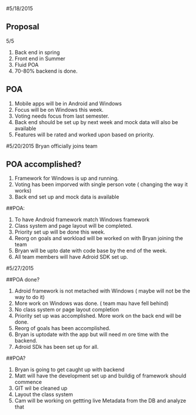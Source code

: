 #5/18/2015

## Proposal

5/5
1. Back end in spring
2. Front end in Summer
3. Fluid POA
4. 70-80% backend is done.

## POA

1. Mobile apps will be in Android and Windows
2. Focus will be on Windows this week.
3. Voting needs focus from last semester.
4. Back end should be set up by next week and mock data will also be available
5. Features will be rated and worked upon based on priority. 

#5/20/2015
Bryan officially joins team

## POA accomplished?

1. Framework for Windows is up and running.
2. Voting has been imporved with single person vote ( changing the way it works)
3. Back end set up and mock data is available

##POA:

1. To have Android framework match Windows framework
2. Class system and page layout will be completed.
3. Priority set up will be done this week.
4. Reorg on goals and workload will be worked on with Bryan joining the team
5. Bryan will be upto date with code base by the end of the week.
6. All team members will have Adroid SDK set up. 

#5/27/2015

##POA done?
1. Adroid framework is not metached with Windows ( maybe will not be the way to do it)
2. More work on Windows was done. ( team mau have fell behind)
3. No class system or page layout completion 
4. Priority set up was accomplished. More work on the back end will be done.
5. Reorg of goals has been accomplished.
6. Bryan is uptodate with the app but will need m ore time with the backend.
7. Adroid SDk has been set up for all.

##POA?

1. Bryan is going to get caught up with backend
2. Matt will have the development set up and buildig of framework should commence
3. GIT wil be cleaned up
4. Layout the class system
5. Cam will be working on gettting live Metadata from the DB and analyze that